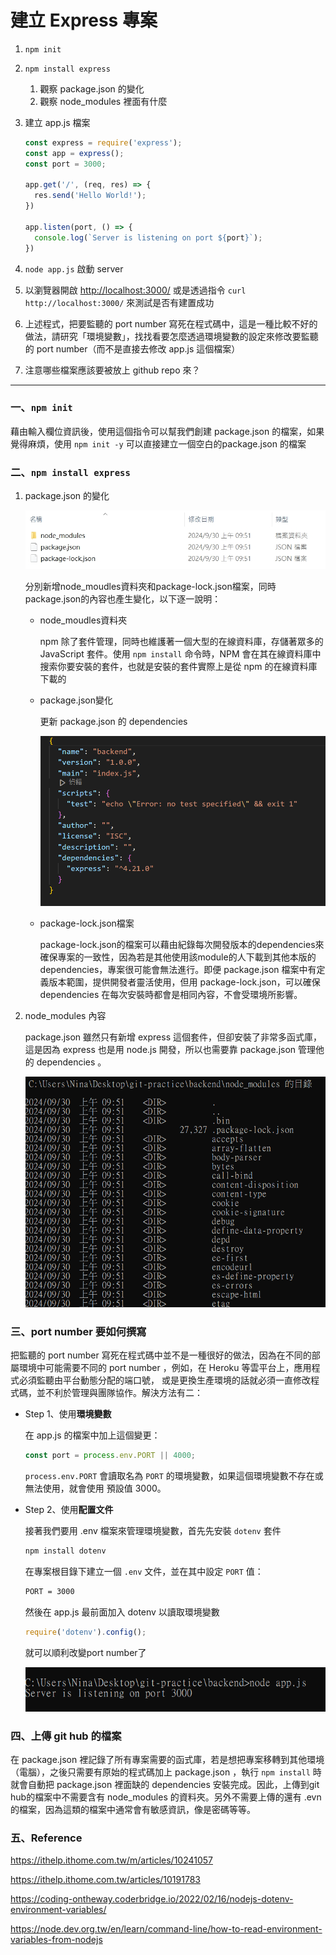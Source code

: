 # 建立 Express 專案

1. `npm init`
2. `npm install express` 
    1. 觀察 package.json 的變化
    2. 觀察 node_modules 裡面有什麼
3. 建立 app.js 檔案
    
    ```jsx
    const express = require('express');
    const app = express();
    const port = 3000;
    
    app.get('/', (req, res) => {
      res.send('Hello World!');
    })
    
    app.listen(port, () => {
      console.log(`Server is listening on port ${port}`);
    })
    ```
    
4. `node app.js` 啟動 server
5. 以瀏覽器開啟 [http://localhost:3000/](http://localhost:3000/) 或是透過指令 `curl http://localhost:3000/` 來測試是否有建置成功
6. 上述程式，把要監聽的 port number 寫死在程式碼中，這是一種比較不好的做法，請研究「環境變數」，找找看要怎麼透過環境變數的設定來修改要監聽的 port number（而不是直接去修改 app.js 這個檔案）
7. 注意哪些檔案應該要被放上 github repo 來？ 

---

### 一、`npm init`

藉由輸入欄位資訊後，使用這個指令可以幫我們創建 package.json 的檔案，如果覺得麻煩，使用 `npm init -y` 可以直接建立一個空白的package.json 的檔案

### 二、`npm install express`

1. package.json 的變化
    
    ![image.png](/asset/img/image.png)
    
    分別新增node_moudles資料夾和package-lock.json檔案，同時package.json的內容也產生變化，以下逐一說明：
    
    - node_moudles資料夾
        
        npm 除了套件管理，同時也維護著一個大型的在線資料庫，存儲著眾多的 JavaScript 套件。使用 `npm install` 命令時，NPM 會在其在線資料庫中搜索你要安裝的套件，也就是安裝的套件實際上是從 npm 的在線資料庫下載的
        
    - package.json變化
        
        更新 package.json 的 dependencies
        
        ![image.png](/asset/img/image%201.png)
        
    - package-lock.json檔案
        
        package-lock.json的檔案可以藉由紀錄每次開發版本的dependencies來確保專案的一致性，因為若是其他使用該module的人下載到其他本版的 dependencies，專案很可能會無法進行。即便 package.json 檔案中有定義版本範圍，提供開發者靈活使用，但用 package-lock.json，可以確保 dependencies 在每次安裝時都會是相同內容，不會受環境所影響。
        
2. node_modules 內容
    
    package.json 雖然只有新增 express 這個套件，但卻安裝了非常多函式庫，這是因為 express 也是用 node.js 開發，所以也需要靠 package.json 管理他的 dependencies 。
    
    ![image.png](/asset/img/image%202.png)
    

### 三、port number 要如何撰寫

把監聽的 port number 寫死在程式碼中並不是一種很好的做法，因為在不同的部屬環境中可能需要不同的 port number ，例如，在 Heroku 等雲平台上，應用程式必須監聽由平台動態分配的端口號， 或是更換生產環境的話就必須一直修改程式碼，並不利於管理與團隊協作。解決方法有二：

- Step 1、使用**環境變數**
    
    在 app.js 的檔案中加上這個變更：
    
    ```jsx
    const port = process.env.PORT || 4000;
    ```
    
    `process.env.PORT` 會讀取名為 `PORT` 的環境變數，如果這個環境變數不存在或無法使用，就會使用 預設值 3000。
    
- Step 2、使用**配置文件**
    
    接著我們要用 .env 檔案來管理環境變數，首先先安裝 `dotenv` 套件
    
    ```bash
    npm install dotenv
    ```
    
    在專案根目錄下建立一個 `.env` 文件，並在其中設定 `PORT` 值：
    
    ```bash
    PORT = 3000
    ```
    
    然後在 app.js 最前面加入 dotenv 以讀取環境變數
    
    ```jsx
    require('dotenv').config();  
    ```
    
    就可以順利改變port number了
    
    ![image.png](/asset/img/image%203.png)
    

### 四、上傳 git hub 的檔案

在 package.json 裡記錄了所有專案需要的函式庫，若是想把專案移轉到其他環境（電腦），之後只需要有原始的程式碼加上 package.json ，執行 `npm install` 時就會自動把 package.json 裡面缺的 dependencies 安裝完成。因此，上傳到git hub的檔案中不需要含有   node_modules 的資料夾。另外不需要上傳的還有 .evn 的檔案，因為這類的檔案中通常會有敏感資訊，像是密碼等等。

### 五、Reference

https://ithelp.ithome.com.tw/m/articles/10241057

https://ithelp.ithome.com.tw/articles/10191783

https://coding-ontheway.coderbridge.io/2022/02/16/nodejs-dotenv-environment-variables/

https://node.dev.org.tw/en/learn/command-line/how-to-read-environment-variables-from-nodejs
